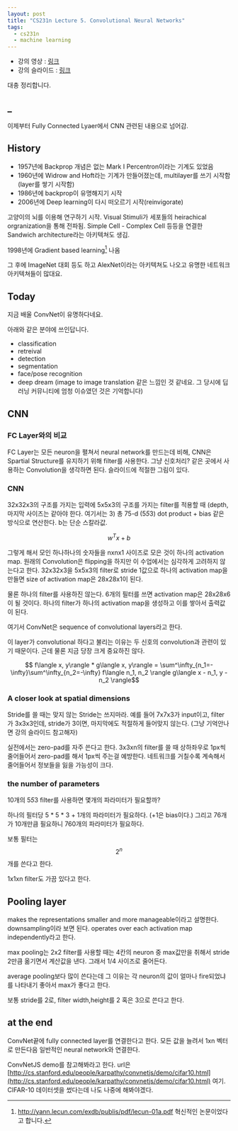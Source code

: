 ```yaml
---
layout: post
title: "CS231n Lecture 5. Convolutional Neural Networks"
tags:
  - cs231n
  - machine learning
---
```


* 강의 영상 : [링크](https://www.youtube.com/watch?v=bNb2fEVKeEo)
* 강의 슬라이드 : [링크](http://cs231n.stanford.edu/slides/2017/cs231n_2017_lecture5.pdf)

대충 정리합니다.

## _

이제부터 Fully Connected Lyaer에서 CNN 관련된 내용으로 넘어감.

## History

* 1957년에 Backprop 개념은 없는 Mark I Percentron이라는 기계도 있었음
* 1960년에 Widrow and Hoft라는 기계가 만들어졌는데, multilayer를 쓰기 시작함 (layer를 쌓기 시작함)
* 1986년에 backprop이 유명해지기 시작
* 2006년에 Deep learning이 다시 떠오르기 시작(reinvigorate)

고양이의 뇌를 이용해 연구하기 시작. Visual Stimuli가 세포들의 heirachical orgranization을 통해 전파됨. Simple Cell - Complex Cell 등등을 연결한 Sandwich architecture라는 아키텍쳐도 생김.

1998년에 Gradient based learning[^lecun] 나옴

그 후에 ImageNet 대회 등도 하고 AlexNet이라는 아키텍쳐도 나오고 유명한 네트워크 아키텍쳐들이 많대요.

## Today

지금 배울 ConvNet이 유명하다네요.

아래와 같은 분야에 쓰인답니다.

* classification
* retreival
* detection
* segmentation
* face/pose recognition
* deep dream (image to image translation 같은 느낌인 것 같네요. 그 당시에 딥러닝 커뮤니티에 엄청 이슈였던 것은 기억합니다)

## CNN

### FC Layer와의 비교

FC Layer는 모든 neuron을 펼쳐서 neural network를 만드는데 비해, CNN은 Spartial Structure를 유지하기 위해 filter를 사용한다. 그냥 신호처리? 같은 곳에서 사용하는 Convolution을 생각하면 된다. 슬라이드에 적절한 그림이 있다.

### CNN

32x32x3의 구조를 가지는 입력에 5x5x3의 구조를 가지는 filter를 적용할 때 (depth, 마지막 사이즈는 같아야 한다. 여기서는 3) 총 75-d (5*5*3) dot product + bias 같은 방식으로 연산한다. b는 단순 스칼라값.

$$w^Tx + b$$

그렇게 해서 모인 하나하나의 숫자들을 nxnx1 사이즈로 모은 것이 하나의 activation map. 원래의 Convolution은 flipping을 하지만 이 수업에서는 심각하게 고려하지 않는다고 한다. 32x32x3을 5x5x3의 filter로 stride 1값으로 하나의 activation map을 만들면 size of activation map은 28x28x1이 된다.

물론 하나의 filter를 사용하진 않는다. 6개의 필터를 쓰면 activation map은 28x28x6이 될 것이다. 하나의 filter가 하나의 activation map을 생성하고 이를 쌓아서 출력값이 된다.

여기서 ConvNet은 sequence of convolutional layers라고 한다.

이 layer가 convolutional 하다고 불리는 이유는 두 신호의 convolution과 관련이 있기 때문이다. 근데 물론 지금 당장 크게 중요하진 않다.

$$ f\langle x, y\rangle * g\langle x, y\rangle = \sum^\infty_{n_1=-\infty}\sum^\infty_{n_2=-\infty} f\langle n_1, n_2 \rangle g\langle x - n_1, y - n_2 \rangle$$

### A closer look at spatial dimensions

Stride를 쓸 때는 맞지 않는 Stride는 쓰지마라. 예를 들어 7x7x3가 input이고, filter 가 3x3x3인데, stride가 3이면, 마지막에도 적절하게 들어맞지 않는다. (그냥 기억안나면 강의 슬라이드 참고해자)

실전에서는 zero-pad를 자주 쓴다고 한다. 3x3xn의 filter를 쓸 때 상하좌우로 1px씩 줄어들어서 zero-pad를 해서 1px씩 주는걸 예방한다. 네트워크를 거칠수록 계속해서 줄어들어서 정보들을 잃을 가능성이 크다.

### the number of parameters

10개의 5*5*3 filter를 사용하면 몇개의 파라미터가 필요할까?

하나의 필터당 5 * 5 * 3 + 1개의 파라미터가 필요하다. (+1은 bias이다.) 그리고 76개가 10개만큼 필요하니 760개의 파라미터가 필요하다.

보통 필터는 $$2^n$$개를 쓴다고 한다.

1x1xn filter도 가끔 있다고 한다.

## Pooling layer

makes the representations smaller and more manageable이라고 설명한다. downsampling이라 보면 된다. operates over each activation map independently라고 한다.

max pooling는 2x2 filter를 사용할 때는 4칸의 neuron 중 max값만을 취해서 stride 2만큼 옮기면서 계산값을 낸다. 그래서 1/4 사이즈로 줄어든다.

average pooling보다 많이 쓴다는데 그 이유는 각 neuron의 값이 얼마나 fire되었냐를 나타내기 좋아서 max가 좋다고 한다.

보통 stride를 2로, filter width,height를 2 혹은 3으로 쓴다고 한다.

## at the end

ConvNet끝에 fully connected layer를 연결한다고 한다. 모든 값을 늘려서 1xn 벡터로 만든다음 일반적인 neural network와 연결한다.

ConvNetJS demo를 참고해봐라고 한다. url은 [http://cs.stanford.edu/people/karpathy/convnetjs/demo/cifar10.html](http://cs.stanford.edu/people/karpathy/convnetjs/demo/cifar10.html) 여기. CIFAR-10 데이터셋을 썼다는데 나도 나중에 해봐야겠다.

[^lecun]: http://yann.lecun.com/exdb/publis/pdf/lecun-01a.pdf 혁신적인 논문이었다고 합니다.
